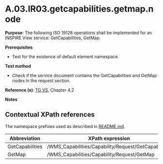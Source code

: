 # A.03.IR03.getcapabilities.getmap.node

**Purpose**: The following ISO 19128 operations shall be implemented for an INSPIRE View service: GetCapabilities, GetMap.

**Prerequisites**

* Test for the existence of default element namespace.

**Test method**

* Check if the service document contains the GetCapabilities and GetMap nodes in the request section.

**Reference (s)**: [TG VS](README.md#ref_TG_VS), Chapter 4.2

**Notes**


## Contextual XPath references

The namespace prefixes used as described in [README.md](README.md#namespaces).

Abbreviation                                               |  XPath expression
---------------------------------------------------------- | -------------------------------------------------------------------------
GetCapabilities <a name="GetCapabilities"></a>   | /WMS_Capabilities/Capability/Request/GetCapabilities
GetMap <a name="GetMap"></a>   | /WMS_Capabilities/Capability/Request/GetMap
